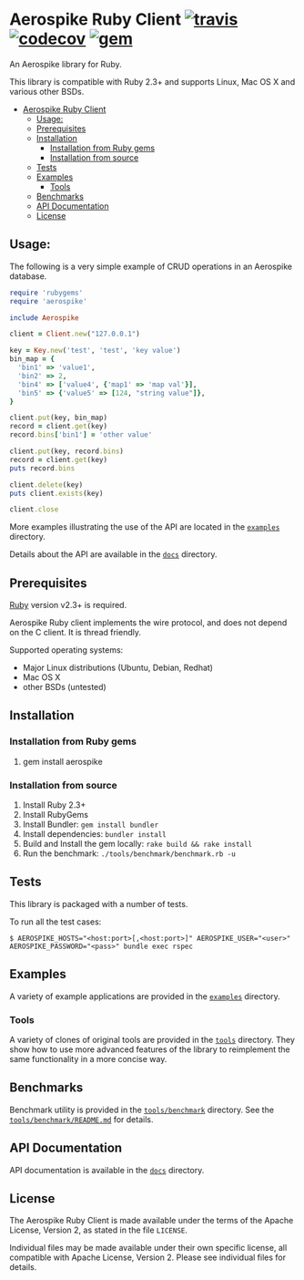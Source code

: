 # Aerospike Ruby Client [![travis][travis-image]][travis-url] [![codecov][codecov-image]][codecov-url] [![gem][gem-image]][gem-url]

[travis-image]: https://travis-ci.org/aerospike/aerospike-client-ruby.svg?branch=master
[travis-url]: https://travis-ci.org/aerospike/aerospike-client-ruby
[codecov-image]: https://codecov.io/gh/aerospike/aerospike-client-ruby/branch/master/graph/badge.svg
[codecov-url]: https://codecov.io/gh/aerospike/aerospike-client-ruby
[gem-image]: https://img.shields.io/gem/v/aerospike.svg
[gem-url]: https://rubygems.org/gems/aerospike

An Aerospike library for Ruby.

This library is compatible with Ruby 2.3+ and supports Linux, Mac OS X and various other BSDs.

- [Aerospike Ruby Client   ](#aerospike-ruby-client---)
  - [Usage:](#usage)
  - [Prerequisites](#prerequisites)
  - [Installation](#installation)
    - [Installation from Ruby gems](#installation-from-ruby-gems)
    - [Installation from source](#installation-from-source)
  - [Tests](#tests)
  - [Examples](#examples)
    - [Tools](#tools)
  - [Benchmarks](#benchmarks)
  - [API Documentation](#api-documentation)
  - [License](#license)


## Usage:

The following is a very simple example of CRUD operations in an Aerospike database.

```ruby
require 'rubygems'
require 'aerospike'

include Aerospike

client = Client.new("127.0.0.1")

key = Key.new('test', 'test', 'key value')
bin_map = {
  'bin1' => 'value1',
  'bin2' => 2,
  'bin4' => ['value4', {'map1' => 'map val'}],
  'bin5' => {'value5' => [124, "string value"]},
}

client.put(key, bin_map)
record = client.get(key)
record.bins['bin1'] = 'other value'

client.put(key, record.bins)
record = client.get(key)
puts record.bins

client.delete(key)
puts client.exists(key)

client.close
```

More examples illustrating the use of the API are located in the
[`examples`](examples) directory.

Details about the API are available in the [`docs`](docs) directory.

<a name="Prerequisites"></a>
## Prerequisites

[Ruby](https://ruby-lang.org) version v2.3+ is required.

Aerospike Ruby client implements the wire protocol, and does not depend on the C client.
It is thread friendly.

Supported operating systems:

- Major Linux distributions (Ubuntu, Debian, Redhat)
- Mac OS X
- other BSDs (untested)

<a name="Installation"></a>
## Installation

### Installation from Ruby gems

1. gem install aerospike

### Installation from source

1. Install Ruby 2.3+
2. Install RubyGems
3. Install Bundler: ```gem install bundler```
4. Install dependencies: ```bundler install```
5. Build and Install the gem locally: ```rake build && rake install```
6. Run the benchmark: ```./tools/benchmark/benchmark.rb -u```

<a name="Tests"></a>
## Tests

This library is packaged with a number of tests.

To run all the test cases:

    $ AEROSPIKE_HOSTS="<host:port>[,<host:port>]" AEROSPIKE_USER="<user>" AEROSPIKE_PASSWORD="<pass>" bundle exec rspec

<a name="Examples"></a>
## Examples

A variety of example applications are provided in the [`examples`](examples) directory.

<a name="Tools"></a>
### Tools

A variety of clones of original tools are provided in the [`tools`](tools) directory.
They show how to use more advanced features of the library to reimplement the same functionality in a more concise way.

<a name="Benchmarks"></a>
## Benchmarks

Benchmark utility is provided in the [`tools/benchmark`](tools/benchmark) directory.
See the [`tools/benchmark/README.md`](tools/benchmark/README.md) for details.

<a name="API-Documentation"></a>
## API Documentation

API documentation is available in the [`docs`](docs/README.md) directory.

## License

The Aerospike Ruby Client is made available under the terms of the Apache License, Version 2, as stated in the file `LICENSE`.

Individual files may be made available under their own specific license,
all compatible with Apache License, Version 2. Please see individual files for details.

